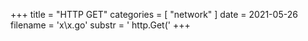 +++
title = "HTTP GET"
categories = [ "network" ]
date = 2021-05-26
filename = 'x\x.go'
substr = ' http.Get('
+++
